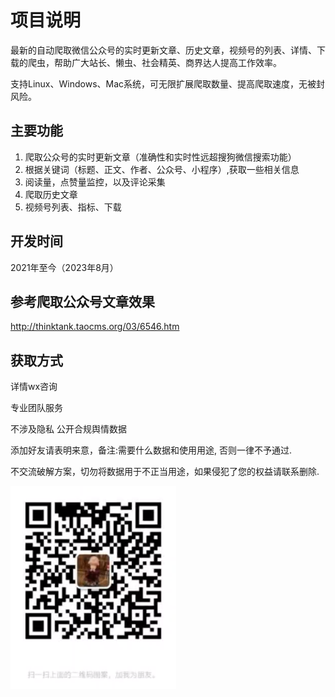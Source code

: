 # 项目说明

最新的自动爬取微信公众号的实时更新文章、历史文章，视频号的列表、详情、下载的爬虫，帮助广大站长、懒虫、社会精英、商界达人提高工作效率。

支持Linux、Windows、Mac系统，可无限扩展爬取数量、提高爬取速度，无被封风险。

## 主要功能

1.  爬取公众号的实时更新文章（准确性和实时性远超搜狗微信搜索功能） 
2.  根据关键词（标题、正文、作者、公众号、小程序）,获取一些相关信息
3.  阅读量，点赞量监控，以及评论采集
4.  爬取历史文章
5.  视频号列表、指标、下载

## 开发时间

2021年至今（2023年8月）

## 参考爬取公众号文章效果

http://thinktank.taocms.org/03/6546.htm

## 获取方式
详情wx咨询

专业团队服务

不涉及隐私 公开合规舆情数据

添加好友请表明来意，备注:需要什么数据和使用用途, 否则一律不予通过. 

不交流破解方案，切勿将数据用于不正当用途，如果侵犯了您的权益请联系删除.

![wx](wx.jpg)

